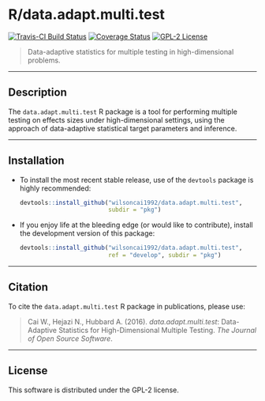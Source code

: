 # R/data.adapt.multi.test

[![Travis-CI Build
Status](https://travis-ci.com/wilsoncai1992/data.adapt.multi.test.svg?branch=master)](https://travis-ci.com/wilsoncai1992/data.adapt.multi.test?branch=master)
[![Coverage
Status](https://coveralls.io/repos/github/wilsoncai1992/data.adapt.multi.test/badge.svg?branch=master)](https://coveralls.io/github/wilsoncai1992/data.adapt.multi.test?branch=master)
[![GPL-2
License](http://img.shields.io/:license-gpl2-blue.svg)](http://www.gnu.org/licenses/gpl-2.0.html)

> Data-adaptive statistics for multiple testing in high-dimensional problems.

---

## Description

The `data.adapt.multi.test` R package is a tool for performing multiple testing
on effects sizes under high-dimensional settings, using the approach of
data-adaptive statistical target parameters and inference.

---

## Installation

* To install the most recent stable release, use of the `devtools` package is
    highly recommended:

    ```R
    devtools::install_github("wilsoncai1992/data.adapt.multi.test",
                             subdir = "pkg")
    ```

* If you enjoy life at the bleeding edge (or would like to contribute), install
    the development version of this package:

    ```R
    devtools::install_github("wilsoncai1992/data.adapt.multi.test",
                             ref = "develop", subdir = "pkg")
    ```

---

## Citation

To cite the `data.adapt.multi.test` R package in publications, please use:
> Cai W., Hejazi N., Hubbard A. (2016). *data.adapt.multi.test*: Data-Adaptive
> Statistics for High-Dimensional Multiple Testing. *The Journal of Open Source
> Software*.

---

## License

This software is distributed under the GPL-2 license.
